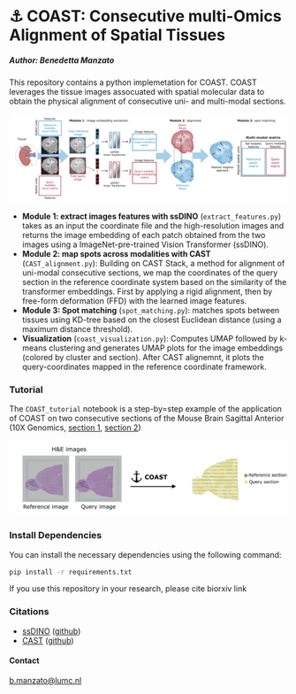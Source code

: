 #  ⚓  COAST: Consecutive multi-Omics Alignment of Spatial Tissues
##### Author: Benedetta Manzato

This repository contains a python implemetation for COAST. COAST leverages the tissue images assocuated with spatial molecular data to obtain the physical alignment of consecutive uni- and multi-modal sections.

![COAST method overview](workflow.png)

- **Module 1: extract images features with ssDINO** (```extract_features.py```) takes as an input the coordinate file and the high-resolution images and returns the image embedding of each patch obtained from the two images using a ImageNet-pre-trained Vision Transformer (ssDINO). 
- **Module 2: map spots across modalities with CAST** (```CAST_alignment.py```): Building on CAST Stack, a method for alignment of uni-modal consecutive sections, we map the coordinates of the query section in the reference coordinate system based on the similarity of the transformer embeddings. First by applying a rigid alignment, then by free-form deformation (FFD) with the learned image features.
- **Module 3: Spot matching** (```spot_matching.py```): matches spots between tissues using KD-tree based on the closest Euclidean distance (using a maximum distance threshold).
- **Visualization** (```coast_visualization.py```): Computes UMAP followed by k-means clustering and generates UMAP plots for the image embeddings (colored by cluster and section). After CAST alignemnt, it plots the query-coordinates mapped in the reference coordinate framework.

### Tutorial
The ```COAST_tutorial``` notebook is a step-by=step example of the application of COAST on two consecutive sections of the Mouse Brain Sagittal Anterior (10X Genomics, [section 1](https://www.10xgenomics.com/datasets/mouse-brain-serial-section-1-sagittal-anterior-1-standard-1-1-0), [section 2](https://www.10xgenomics.com/datasets/mouse-brain-serial-section-2-sagittal-anterior-1-standard-1-1-0))

![](mouse_anterior.png)

### Install Dependencies

You can install the necessary dependencies using the following command:

```bash
pip install -r requirements.txt
```

If you use this repository in your research, please cite biorxiv link

### Citations 
- [ssDINO](https://arxiv.org/abs/2104.14294) ([github](https://github.com/facebookresearch/dino))
- [CAST](https://www.nature.com/articles/s41592-024-02410-7) ([github](https://github.com/wanglab-broad/CAST))


#### Contact
b.manzato@lumc.nl
